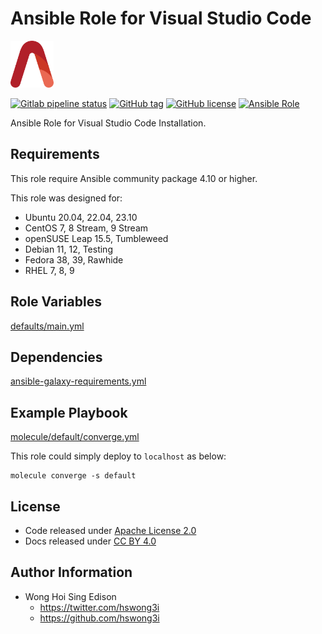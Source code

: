 # Ansible Role for Visual Studio Code

<a href="https://alvistack.com" title="AlviStack" target="_blank"><img src="/alvistack.svg" height="75" alt="AlviStack"></a>

[![Gitlab pipeline status](https://img.shields.io/gitlab/pipeline/alvistack/ansible-role-code/master)](https://gitlab.com/alvistack/ansible-role-code/-/pipelines)
[![GitHub tag](https://img.shields.io/github/tag/alvistack/ansible-role-code.svg)](https://github.com/alvistack/ansible-role-code/tags)
[![GitHub license](https://img.shields.io/github/license/alvistack/ansible-role-code.svg)](https://github.com/alvistack/ansible-role-code/blob/master/LICENSE)
[![Ansible Role](https://img.shields.io/badge/galaxy-alvistack.code-blue.svg)](https://galaxy.ansible.com/alvistack/code)

Ansible Role for Visual Studio Code Installation.

## Requirements

This role require Ansible community package 4.10 or higher.

This role was designed for:

-   Ubuntu 20.04, 22.04, 23.10
-   CentOS 7, 8 Stream, 9 Stream
-   openSUSE Leap 15.5, Tumbleweed
-   Debian 11, 12, Testing
-   Fedora 38, 39, Rawhide
-   RHEL 7, 8, 9

## Role Variables

[defaults/main.yml](defaults/main.yml)

## Dependencies

[ansible-galaxy-requirements.yml](ansible-galaxy-requirements.yml)

## Example Playbook

[molecule/default/converge.yml](molecule/default/converge.yml)

This role could simply deploy to `localhost` as below:

    molecule converge -s default

## License

-   Code released under [Apache License 2.0](LICENSE)
-   Docs released under [CC BY 4.0](http://creativecommons.org/licenses/by/4.0/)

## Author Information

-   Wong Hoi Sing Edison
    -   <https://twitter.com/hswong3i>
    -   <https://github.com/hswong3i>
